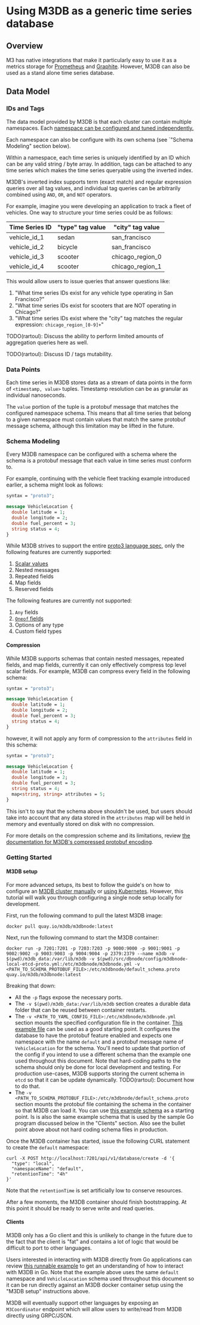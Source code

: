 # Using M3DB as a generic time series database

## Overview

M3 has native integrations that make it particularly easy to use it as a metrics storage for [Prometheus](../integrations/prometheus.md) and [Graphite](../integrations/graphite.md). However, M3DB can also be used as a stand alone time series database.

## Data Model

### IDs and Tags

The data model provided by M3DB is that each cluster can contain multiple namespaces. Each [namespace can be configured and tuned independently.](../operational_guide/namespace_configuration.md)

Each namespace can also be configure with its own schema (see `"Schema Modeling" section below).

Within a namespace, each time series is uniquely identified by an ID which can be any valid string / byte array. In addition, tags can be attached to any time series which makes the time series queryable using the inverted index.

M3DB's inverted index supports term (exact match) and regular expression queries over all tag values, and individual tag queries can be arbitrarily combined using `AND`, `OR`, and `NOT` operators.

For example, imagine you were developing an application to track a fleet of vehicles. One way to structure your time series could be as follows:

| Time Series ID | "type" tag value | "city" tag value          |
|----------------|------------------|---------------------------|
| vehicle_id_1   | sedan            | san_francisco             |
| vehicle_id_2   | bicycle          | san_francisco             |
| vehicle_id_3   | scooter          | chicago_region_0          |
| vehicle_id_4   | scooter          | chicago_region_1          |

This would allow users to issue queries that answer questions like:

1. "What time series IDs exist for any vehicle type operating in San Francisco?"
2. "What time series IDs exist for scooters that are NOT operating in Chicago?"
3. "What time series IDs exist where the "city" tag matches the regular expression: `chicago_region_[0-9]+`"

TODO(rartoul): Discuss the ability to perform limited amounts of aggregation queries here as well.

TODO(rartoul): Discuss ID / tags mutability.

### Data Points

Each time series in M3DB stores data as a stream of data points in the form of `<timestamp, value>` tuples. Timestamp resolution can be as granular as individual nanoseconds.

The `value` portion of the tuple is a protobuf message that matches the configured namespace schema. This means that all time series that belong to a given namespace must contain values that match the same protobuf message schema, although this limitation may be lifted in the future.

### Schema Modeling

Every M3DB namespace can be configured with a schema where the schema is a protobuf message that each value in time series must conform to.

For example, continuing with the vehicle fleet tracking example introduced earlier, a schema might look as follows:

```protobuf
syntax = "proto3";

message VehicleLocation {
  double latitude = 1;
  double longitude = 2;
  double fuel_percent = 3;
  string status = 4;
}
```

While M3DB strives to support the entire [proto3 language spec](https://developers.google.com/protocol-buffers/docs/proto3), only the following features are currently supported:

1. [Scalar values](https://developers.google.com/protocol-buffers/docs/proto3#scalar)
2. Nested messages
3. Repeated fields
4. Map fields
5. Reserved fields

The following features are currently not supported:

1. `Any` fields
2. [`Oneof` fields](https://developers.google.com/protocol-buffers/docs/proto#oneof)
3. Options of any type
4. Custom field types

#### Compression

While M3DB supports schemas that contain nested messages, repeated fields, and map fields, currently it can only effectively compress top level scalar fields. For example, M3DB can compress every field in the following schema:

```protobuf
syntax = "proto3";

message VehicleLocation {
  double latitude = 1;
  double longitude = 2;
  double fuel_percent = 3;
  string status = 4;
}
```

however, it will not apply any form of compression to the `attributes` field in this schema:

```protobuf
syntax = "proto3";

message VehicleLocation {
  double latitude = 1;
  double longitude = 2;
  double fuel_percent = 3;
  string status = 4;
  map<string, string> attributes = 5;
}
```

This isn't to say that the schema above shouldn't be used, but users should take into account that any data stored in the `attributes` map will be held in memory and eventually stored on disk with no compression.

For more details on the compression scheme and its limitations, review [the documentation for M3DB's compressed protobuf encoding](https://github.com/m3db/m3/blob/master/src/dbnode/encoding/proto/docs/encoding.md).


### Getting Started

#### M3DB setup

For more advanced setups, its best to follow the guide's on how to configure an [M3DB cluster manually](./cluster_hard_way.md) or [using Kubernetes](./kubernetes.md). However, this tutorial will walk you through configuring a single node setup locally for development.

First, run the following command to pull the latest M3DB image:

```
docker pull quay.io/m3db/m3dbnode:latest
```

Next, run the following command to start the M3DB container:

```
docker run -p 7201:7201 -p 7203:7203 -p 9000:9000 -p 9001:9001 -p 9002:9002 -p 9003:9003 -p 9004:9004 -p 2379:2379 --name m3db -v $(pwd)/m3db_data:/var/lib/m3db -v $(pwd)/src/dbnode/config/m3dbnode-local-etcd-proto.yml:/etc/m3dbnode/m3dbnode.yml -v <PATH_TO_SCHEMA_PROTOBUF_FILE>:/etc/m3dbnode/default_schema.proto quay.io/m3db/m3dbnode:latest
```

Breaking that down:

- All the `-p` flags expose the necessary ports.
- The `-v $(pwd)/m3db_data:/var/lib/m3db` section creates a durable data folder that can be reused between container restarts.
- The `-v <PATH_TO_YAML_CONFIG_FILE>:/etc/m3dbnode/m3dbnode.yml` section mounts the specified configuration file in the container. [This example file](https://github.com/m3db/m3/blob/master/src/dbnode/config/m3dbnode-local-etcd-proto.yml) can be used as a good starting point. It configures the database to have the protobuf feature enabled and expects one namespace with the name `default` and a protobuf message name of `VehicleLocation` for the schema. You'll need to update that portion of the config if you intend to use a different schema than the example one used throughout this document. Note that hard-coding paths to the schema should only be done for local development and testing. For production use-cases, M3DB supports storing the current schema in `etcd` so that it can be update dynamically. TODO(rartoul): Document how to do that.
- The `-v <PATH_TO_SCHEMA_PROTOBUF_FILE>:/etc/m3dbnode/default_schema.proto` section mounts the protobuf file containing the schema in the container so that M3DB can load it. You can use [this example schema](https://github.com/m3db/m3/tree/master/examples/dbnode/proto_client/schema.proto) as a starting point. Is is also the same example schema that is used by the sample Go program discussed below in the "Clients" section. Also see the bullet point above about not hard coding schema files in production.

Once the M3DB container has started, issue the following CURL statement to create the `default` namespace:

```
curl -X POST http://localhost:7201/api/v1/database/create -d '{
  "type": "local",
  "namespaceName": "default",
  "retentionTime": "4h"
}'
```

Note that the `retentionTime` is set artificially low to conserve resources.

After a few moments, the M3DB container should finish bootstrapping. At this point it should be ready to serve write and read queries.

#### Clients

M3DB only has a Go client and this is unlikely to change in the future due to the fact that the client is "fat" and contains a lot of logic that would be difficult to port to other languages.

Users interested in interacting with M3DB directly from Go applications can review [this runnable example](https://github.com/m3db/m3/tree/master/examples/dbnode/proto_client) to get an understanding of how to interact with M3DB in Go. Note that the example above uses the same `default` namespace and `VehicleLocation` schema used throughout this document so it can be run directly against an M3DB docker container setup using the "M3DB setup" instructions above.

M3DB will eventually support other languages by exposing an `M3Coordinator` endpoint which will allow users to write/read from M3DB directly using GRPC/JSON.